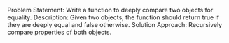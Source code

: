 Problem Statement: Write a function to deeply compare two objects for equality.
Description: Given two objects, the function should return true if they are deeply equal and false otherwise.
Solution Approach: Recursively compare properties of both objects.